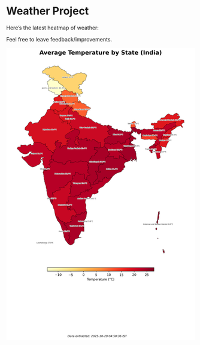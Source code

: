 # Weather Project

Here’s the latest heatmap of weather:

Feel free to leave feedback/improvements.

![India Heatmap](docs/assets/india_heatmap.png?v=014FC6)
